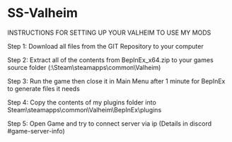 # SS-Valheim
INSTRUCTIONS FOR SETTING UP YOUR VALHEIM TO USE MY MODS

Step 1: Download all files from the GIT Repository to your computer

Step 2: Extract all of the contents from BepInEx_x64.zip to your games source folder (:\Steam\steamapps\common\Valheim)

Step 3: Run the game then close it in Main Menu after 1 minute for BepInEx to generate files it needs

Step 4: Copy the contents of my plugins folder into Steam\steamapps\common\Valheim\BepInEx\plugins

Step 5: Open Game and try to connect server via ip (Details in discord #game-server-info)
